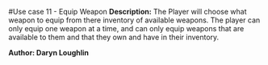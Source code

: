 #Use case 11 - Equip Weapon
**Description:** The Player will choose what weapon to equip from there inventory of available weapons. The player can only equip one weapon at a time, and can only equip weapons that are available to them and that they own and have in their inventory.

**Author: Daryn Loughlin**

